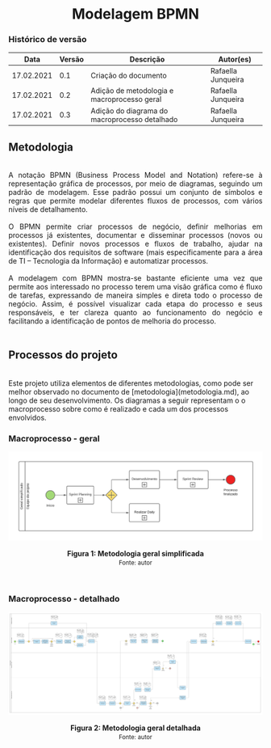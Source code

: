 # <center> Modelagem BPMN
### Histórico de versão 
|Data | Versão | Descrição | Autor(es)
| -- | -- | -- | -- |
| 17.02.2021 | 0.1 | Criação do documento | Rafaella Junqueira |
| 17.02.2021 | 0.2 | Adição de metodologia e macroprocesso geral | Rafaella Junqueira |
| 17.02.2021 | 0.3 | Adição do diagrama do macroprocesso detalhado | Rafaella Junqueira |

## Metodologia

<div align="justify">
<br>
A notação BPMN (Business Process Model and Notation) refere-se à representação gráfica de processos, por meio de diagramas, seguindo um padrão de modelagem. Esse padrão possui um conjunto de símbolos e regras que permite modelar diferentes fluxos de processos, com vários níveis de detalhamento.
<br><br>
O BPMN permite criar processos de negócio, definir melhorias em processos já existentes, documentar e disseminar processos (novos ou existentes). Definir novos processos e fluxos de trabalho, ajudar na identificação dos requisitos de software (mais especificamente para a área de TI – Tecnologia da Informação) e automatizar processos.
<br><br>
A modelagem com BPMN mostra-se bastante eficiente uma vez que permite aos interessado no processo terem uma visão gráfica como é fluxo de tarefas, expressando de maneira simples e direta todo o processo de negócio. Assim, é possível visualizar cada etapa do processo e seus responsáveis, e ter clareza quanto ao funcionamento do negócio e facilitando a identificação de pontos de melhoria do processo.
</div><br>

## Processos do projeto
<br>
Este projeto utiliza elementos de diferentes metodologias, como pode ser melhor observado no documento de [metodologia](metodologia.md), ao longo de seu desenvolvimento. Os diagramas a seguir representam o o macroprocesso sobre como é realizado e cada um dos processos envolvidos.
<br>

### Macroprocesso - geral
<p align='center'>
<img src="../../img/bpmn/bpmn-metodologia-geral.png">
    <figcaption align='center'>
        <b>Figura 1: Metodologia geral simplificada</b>
        <br>
    <small>Fonte: autor</small>
    </figcaption>
</p><br>

### Macroprocesso - detalhado
<p align='center'>
<img src="../../img/bpmn/bpmn-metodologia-expandido.png">
    <figcaption align='center'>
        <b>Figura 2: Metodologia geral detalhada</b>
        <br>
    <small>Fonte: autor</small>
    </figcaption>
</p><br>

